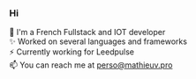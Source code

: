 ### Hi

🌲 I'm a French Fullstack and IOT developer  
✨ Worked on several languages and frameworks  
⚡ Currently working for Leedpulse  
📫 You can reach me at perso@mathieuv.pro
